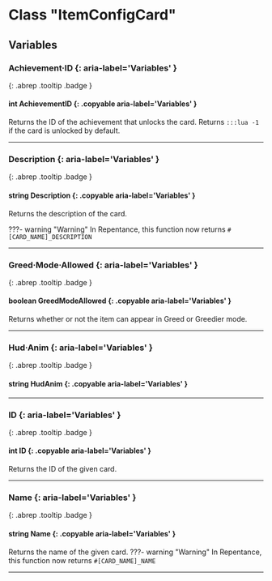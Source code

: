 # Class "ItemConfigCard"
## Variables
### Achievement·ID {: aria-label='Variables' }
[ ](#){: .abrep .tooltip .badge }
#### int AchievementID  {: .copyable aria-label='Variables' }
Returns the ID of the achievement that unlocks the card. Returns ``:::lua -1`` if the card is unlocked by default. 
___
### Description {: aria-label='Variables' }
[ ](#){: .abrep .tooltip .badge }
#### string Description  {: .copyable aria-label='Variables' }

Returns the description of the card.

???- warning "Warning"
    In Repentance, this function now returns ``#[CARD_NAME]_DESCRIPTION``
___
### Greed·Mode·Allowed {: aria-label='Variables' }
[ ](#){: .abrep .tooltip .badge }
#### boolean GreedModeAllowed  {: .copyable aria-label='Variables' }

Returns whether or not the item can appear in Greed or Greedier mode.
___
### Hud·Anim {: aria-label='Variables' }
[ ](#){: .abrep .tooltip .badge }
#### string HudAnim  {: .copyable aria-label='Variables' }

___
### ID {: aria-label='Variables' }
[ ](#){: .abrep .tooltip .badge }
#### int ID  {: .copyable aria-label='Variables' }

Returns the ID of the given card.
___
### Name {: aria-label='Variables' }
[ ](#){: .abrep .tooltip .badge }
#### string Name  {: .copyable aria-label='Variables' }

Returns the name of the given card.
???- warning "Warning"
    In Repentance, this function now returns ``#[CARD_NAME]_NAME``
___
